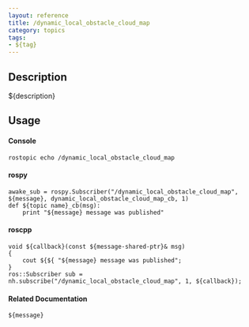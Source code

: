 ```yaml
---
layout: reference
title: /dynamic_local_obstacle_cloud_map
category: topics
tags: 
- ${tag}
---
```


## Description
${description}

## Usage
#### Console
```
rostopic echo /dynamic_local_obstacle_cloud_map
```

#### rospy
```
awake_sub = rospy.Subscriber("/dynamic_local_obstacle_cloud_map", ${message}, dynamic_local_obstacle_cloud_map_cb, 1)
def ${topic name}_cb(msg):
    print "${message} message was published"
```

#### roscpp
```
void ${callback}(const ${message-shared-ptr}& msg)
{
    cout ${${ "${message} message was published";
}
ros::Subscriber sub = nh.subscribe("/dynamic_local_obstacle_cloud_map", 1, ${callback});
```

#### Related Documentation
``${message}``